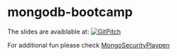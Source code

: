 # mongodb-bootcamp

The slides are avaiblable at: [![GitPitch](https://gitpitch.com/assets/badge.svg)](https://gitpitch.com/manfontan/mongodb-bootcamp/master?grs=github&t=white)

For additional fun please check [MongoSecurityPlaypen](https://github.com/pkdone/MongoSecurityPlaypen)

